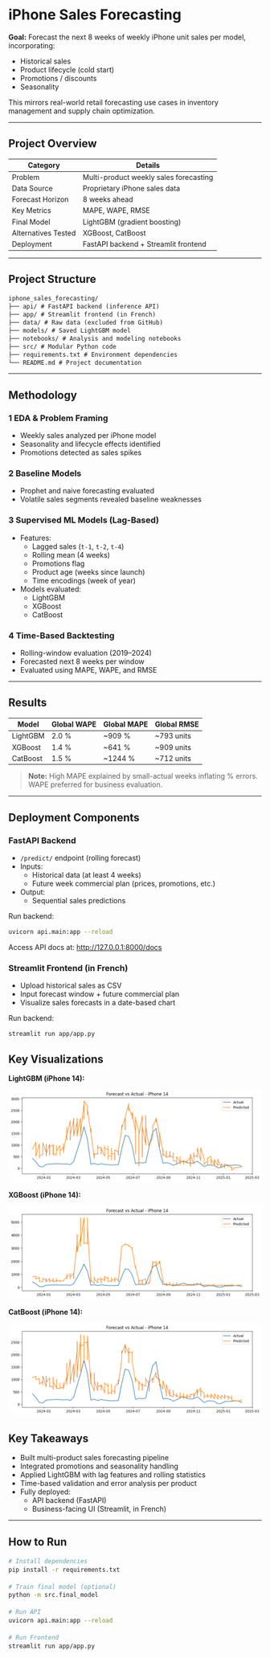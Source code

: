 # iPhone Sales Forecasting

**Goal:** Forecast the next 8 weeks of weekly iPhone unit sales per model, incorporating:
- Historical sales
- Product lifecycle (cold start)
- Promotions / discounts
- Seasonality

This mirrors real-world retail forecasting use cases in inventory management and supply chain optimization.

---

## Project Overview

| Category                   | Details                                |
|----------------------------|----------------------------------------|
| Problem                    | Multi-product weekly sales forecasting |
| Data Source                | Proprietary iPhone sales data          |
| Forecast Horizon           | 8 weeks ahead                          |
| Key Metrics                | MAPE, WAPE, RMSE                       |
| Final Model                | LightGBM (gradient boosting)           |
| Alternatives Tested        | XGBoost, CatBoost                      |
| Deployment                 | FastAPI backend + Streamlit frontend   |

---

## Project Structure
```
iphone_sales_forecasting/
├── api/ # FastAPI backend (inference API)
├── app/ # Streamlit frontend (in French)
├── data/ # Raw data (excluded from GitHub)
├── models/ # Saved LightGBM model
├── notebooks/ # Analysis and modeling notebooks
├── src/ # Modular Python code
├── requirements.txt # Environment dependencies
└── README.md # Project documentation
```

---

## Methodology

### 1 EDA & Problem Framing
- Weekly sales analyzed per iPhone model
- Seasonality and lifecycle effects identified
- Promotions detected as sales spikes

### 2 Baseline Models
- Prophet and naive forecasting evaluated
- Volatile sales segments revealed baseline weaknesses

### 3 Supervised ML Models (Lag-Based)
- Features:
  - Lagged sales (`t-1`, `t-2`, `t-4`)
  - Rolling mean (4 weeks)
  - Promotions flag
  - Product age (weeks since launch)
  - Time encodings (week of year)
- Models evaluated:
  - LightGBM
  - XGBoost
  - CatBoost

### 4 Time-Based Backtesting
- Rolling-window evaluation (2019–2024)
- Forecasted next 8 weeks per window
- Evaluated using MAPE, WAPE, and RMSE

---

## Results

| Model      | Global WAPE | Global MAPE | Global RMSE |
|------------|------------|-------------|-------------|
| LightGBM   | 2.0 %      | ~909 %      | ~793 units  |
| XGBoost    | 1.4 %      | ~641 %      | ~909 units  |
| CatBoost   | 1.5 %      | ~1244 %     | ~712 units  |

> **Note:** High MAPE explained by small-actual weeks inflating % errors. WAPE preferred for business evaluation.

---

## Deployment Components

### FastAPI Backend
- `/predict/` endpoint (rolling forecast)
- Inputs:
  - Historical data (at least 4 weeks)
  - Future week commercial plan (prices, promotions, etc.)
- Output:
  - Sequential sales predictions

Run backend:

```bash
uvicorn api.main:app --reload
```
Access API docs at: http://127.0.0.1:8000/docs

### Streamlit Frontend (in French)
- Upload historical sales as CSV
- Input forecast window + future commercial plan
- Visualize sales forecasts in a date-based chart

Run backend:

```bash
streamlit run app/app.py
```

## Key Visualizations

**LightGBM (iPhone 14):**  

![LightGBM Forecast](figures/lightgbm_forecast_vs_actual.png)

**XGBoost (iPhone 14):** 

![XGBoost Forecast](figures/xgboost_forecast_vs_actual.png)

**CatBoost (iPhone 14):** 

![CatBoost Forecast](figures/catboost_forecast_vs_actual.png)

## Key Takeaways

- Built multi-product sales forecasting pipeline
- Integrated promotions and seasonality handling
- Applied LightGBM with lag features and rolling statistics
- Time-based validation and error analysis per product
- Fully deployed:
  - API backend (FastAPI)
  - Business-facing UI (Streamlit, in French)

---

## How to Run

```bash
# Install dependencies
pip install -r requirements.txt

# Train final model (optional)
python -m src.final_model

# Run API
uvicorn api.main:app --reload

# Run Frontend
streamlit run app/app.py
```
